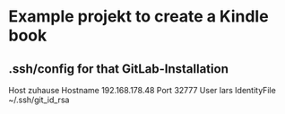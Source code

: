 # Example projekt to create a Kindle book

## .ssh/config for that GitLab-Installation 

Host zuhause
Hostname 192.168.178.48
Port 32777
User lars
IdentityFile ~/.ssh/git_id_rsa
